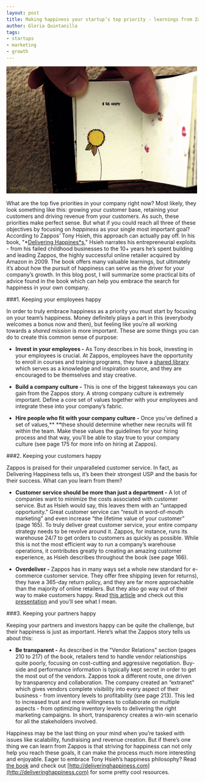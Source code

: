 ```yaml
---
layout: post
title: Making happiness your startup’s top priority - learnings from Zappos
author: Gloria Quintanilla
tags:
- startups
- marketing
- growth
---
```


![B Happy by Nasir Nasrallah on Flickr](/assets/images/b-happy.jpg)
 
What are the top five priorities in your company right now? Most likely, they look something like this: growing your customer base, retaining your customers and driving revenue from your customers. As such, these priorities make perfect sense. But what if you could reach all three of these objectives by focusing on *happiness* as your single most important goal? According to Zappos’ Tony Hsieh, this approach can actually pay off. In his book, "*[Delivering Happines*s](http://www.amazon.com/Delivering-Happiness-Profits-Passion-Purpose/dp/160941280X)," Hsieh narrates his entrepreneurial exploits - from his failed childhood businesses to the 10+ years he’s spent building and leading Zappos, the highly successful online retailer acquired by Amazon in 2009. The book offers many valuable learnings, but ultimately it’s about how the pursuit of happiness can serve as the driver for your company’s growth. In this blog post, I will summarize some practical bits of advice found in the book which can help you embrace the search for happiness in your own company. 

###1. Keeping your employees happy

In order to truly embrace happiness as a priority you must start by focusing on your team’s happiness. Money definitely plays a part in this (everybody welcomes a bonus now and then), but feeling like you’re all working towards a *shared mission* is more important. These are some things you can do to create this common sense of purpose: 

* **Invest in your employees -** As Tony describes in his book, investing in your employees is crucial. At Zappos, employees have the opportunity to enroll in courses and training programs, they have a [shared library](http://www.zapposinsights.com/about/library-list) which serves as a knowledge and inspiration source, and they are encouraged to be themselves and stay creative. 

* **Build a company culture -** This is one of the biggest takeaways you can gain from the Zappos story. A strong company culture is extremely important. Define a core set of values together with your employees and integrate these into your company’s fabric. 

* **Hire people who fit with your company culture -** Once you’ve defined a set of values,** **these should determine whether new recruits will fit within the team. Make these values the guidelines for your hiring process and that way, you’ll be able to stay true to your company culture (see page 175 for more info on hiring at Zappos). 

###2.  Keeping your customers happy

Zappos is praised for their unparalleled customer service. In fact, as Delivering Happiness tells us, it’s been their strongest USP and the basis for their success. What can you learn from them? 

* **Customer service should be more than just a department -** A lot of companies want to minimize the costs associated with customer service. But as Hsieh would say, this leaves them with an "untapped opportunity." Great customer service can “result in word-of-mouth marketing” and even increase “the lifetime value of your customer” (page 165). To truly deliver great customer service, your entire company strategy needs to be revolve around it. Zappos, for instance, runs its warehouse 24/7 to get orders to customers as quickly as possible. While this is not the most efficient way to run a company’s warehouse operations, it contributes greatly to creating an amazing customer experience, as Hsieh describes throughout the book (see page 166). 

* **Overdeliver -** Zappos has in many ways set a whole new standard for e-commerce customer service. They offer 
free shipping (even for returns), they have a 365-day return policy, and they are far more approachable than the majority of online retailers. But they also go way out of their way to make customers happy. Read [this article](http://www.businessinsider.com/zappos-customer-service-crm-2012-1) and check out this [presentation](http://www.slideshare.net/InfinitOInc/10-inspiring-zappos-customer-support-stories) and you’ll see what I mean.

###3. Keeping your partners happy

Keeping your partners and investors happy can be quite the challenge, but their happiness is just as important. Here’s what the Zappos story tells us about this:

* **Be transparent -** As described in the "Vendor Relations" section (pages 210 to 217) of the book, retailers tend to handle vendor relationships quite poorly, focusing on cost-cutting and aggressive negotiation. Buy-side and performance information is typically kept secret in order to get the most out of the vendors. Zappos took a different route, one driven by transparency and collaboration. The company created an “extranet” which gives vendors complete visibility into every aspect of their business - from inventory levels to profitability (see page 213). This led to increased trust and more willingness to collaborate on multiple aspects - from optimizing inventory levels to delivering the right marketing campaigns. In short, transparency creates a win-win scenario for all the stakeholders involved. 

Happiness may be the last thing on your mind when you’re tasked with issues like scalability, fundraising and revenue creation. But if there’s one thing we can learn from Zappos is that striving for happiness can not only help you reach these goals, it can make the process much more interesting and enjoyable. Eager to embrace Tony Hsieh’s happiness philosophy? Read [the book](http://www.amazon.com/Delivering-Happiness-Profits-Passion-Purpose/dp/160941280X) and check out [http://deliveringhappiness.com](http://deliveringhappiness.com) for some pretty cool resources. 

